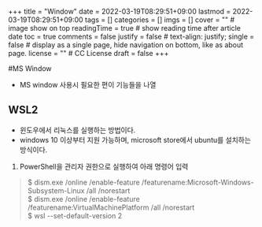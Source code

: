 +++
title = "Window"
date = 2022-03-19T08:29:51+09:00
lastmod = 2022-03-19T08:29:51+09:00
tags = []
categories = []
imgs = []
cover = ""  # image show on top
readingTime = true  # show reading time after article date
toc = true
comments = false
justify = false  # text-align: justify;
single = false  # display as a single page, hide navigation on bottom, like as about page.
license = ""  # CC License
draft = false
+++

#MS Window
- MS window 사용시 필요한 편이 기능들을 나열

## WSL2
- 윈도우에서 리눅스를 실행하는 방법이다.
- windows 10 이상부터 지원 가능하며, microsoft store에서 ubuntu를 설치하는 방식이다.
1. PowerShell을 관리자 권한으로 실행하여 아래 명령어 입력
> $ dism.exe /online /enable-feature /featurename:Microsoft-Windows-Subsystem-Linux /all /norestart  
> $ dism.exe /online /enable-feature /featurename:VirtualMachinePlatform /all /norestart  
> $ wsl --set-default-version 2
